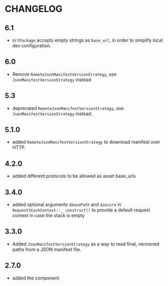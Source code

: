 CHANGELOG
=========

6.1
---

* `UrlPackage` accepts empty strings as `base_url`, in order to simplify local dev configuration.

6.0
---

* Remove `RemoteJsonManifestVersionStrategy`, use `JsonManifestVersionStrategy` instead

5.3
---

 * deprecated `RemoteJsonManifestVersionStrategy`, use `JsonManifestVersionStrategy` instead.

5.1.0
-----

 * added `RemoteJsonManifestVersionStrategy` to download manifest over HTTP.

4.2.0
-----

 * added different protocols to be allowed as asset base_urls

3.4.0
-----

 * added optional arguments `$basePath` and `$secure` in `RequestStackContext::__construct()`
   to provide a default request context in case the stack is empty

3.3.0
-----
 * Added `JsonManifestVersionStrategy` as a way to read final,
   versioned paths from a JSON manifest file.

2.7.0
-----

 * added the component
